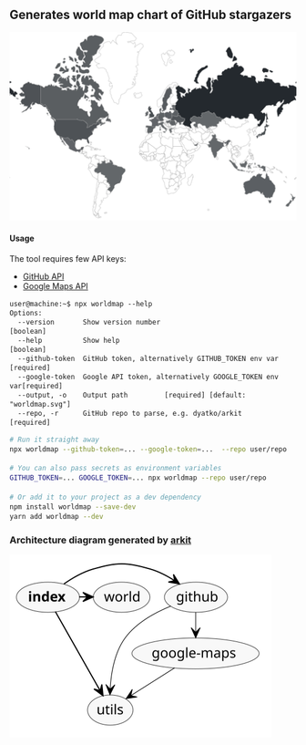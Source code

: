 ## Generates world map chart of GitHub stargazers

![github stargazers map](worldmap.svg?sanitize=true)

#### Usage

The tool requires few API keys:

- [GitHub API](https://github.com/settings/tokens)
- [Google Maps API](https://cloud.google.com/maps-platform/#get-started)

```console
user@machine:~$ npx worldmap --help
Options:
  --version       Show version number                                  [boolean]
  --help          Show help                                            [boolean]
  --github-token  GitHub token, alternatively GITHUB_TOKEN env var    [required]
  --google-token  Google API token, alternatively GOOGLE_TOKEN env var[required]
  --output, -o    Output path         [required] [default: "worldmap.svg"]
  --repo, -r      GitHub repo to parse, e.g. dyatko/arkit             [required]
```

```sh
# Run it straight away
npx worldmap --github-token=... --google-token=...  --repo user/repo

# You can also pass secrets as environment variables
GITHUB_TOKEN=... GOOGLE_TOKEN=... npx worldmap --repo user/repo

# Or add it to your project as a dev dependency
npm install worldmap --save-dev
yarn add worldmap --dev
```

### Architecture diagram generated by [arkit](https://github.com/dyatko/arkit)

![arkit diagram](arkit.svg?sanitize=true)
